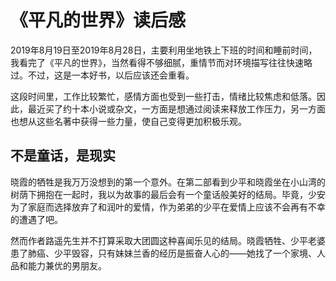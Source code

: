 # 《平凡的世界》读后感

2019年8月19日至2019年8月28日，主要利用坐地铁上下班的时间和睡前时间，我看完了《平凡的世界》，当然看得不够细腻，重情节而对环境描写往往快速略过。不过，这是一本好书，以后应该还会重看。

这段时间里，工作比较繁忙，感情方面也受到一些打击，情绪比较焦虑和低落。因此，最近买了约十本小说或杂文，一方面是想通过阅读来释放工作压力，另一方面也想从这些名著中获得一些力量，使自己变得更加积极乐观。

## 不是童话，是现实

晓霞的牺牲是我万万没想到的第一个意外。在第二部看到少平和晓霞坐在小山湾的树荫下拥抱在一起时，我以为故事的最后会有一个童话般美好的结局。毕竟，少安为了家庭而选择放弃了和润叶的爱情，作为弟弟的少平在爱情上应该不会再有不幸的遭遇了吧。

然而作者路遥先生并不打算采取大团圆这种喜闻乐见的结局。晓霞牺牲、少平老婆患了肺癌、少平毁容，只有妹妹兰香的经历是振奋人心的——她找了一个家境、人品和能力兼优的男朋友。

